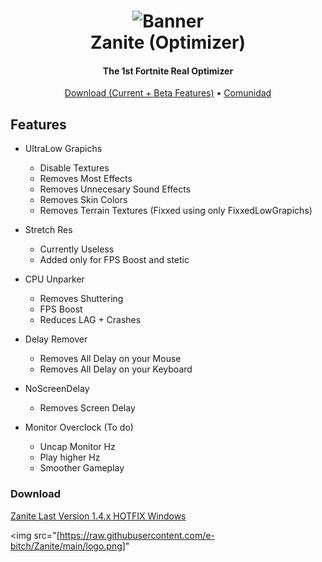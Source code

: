 <h1 align="center">
<img src="[https://github.com/Velytics/KernelOS/blob/main/img/Wallpaper.jpg](https://raw.githubusercontent.com/e-bitch/Zanite/main/logo.png)" alt="Banner"</img>
  <br>
  Zanite (Optimizer)
  <br>
</h1>
<h4 align="center">The 1st Fortnite Real Optimizer</h4>

<p align="center">
  <a href="[https://discord.gg/2a3NtxQwVe]">Download (Current + Beta Features)</a>
  • 
  <a href="[https://discord.gg/2a3NtxQwVe]">Comunidad</a>
</p>

## Features

-   UltraLow Grapichs
    -   Disable Textures
    -   Removes Most Effects
    -   Removes Unnecesary Sound Effects
    -   Removes Skin Colors
    -   Removes Terrain Textures (Fixxed using only FixxedLowGrapichs)
      
-   Stretch Res
    -   Currently Useless
    -   Added only for FPS Boost and stetic
      
-   CPU Unparker
    -   Removes Shuttering
    -   FPS Boost
    -   Reduces LAG + Crashes
      
-   Delay Remover
    -   Removes All Delay on your Mouse
    -   Removes All Delay on your Keyboard
      
-   NoScreenDelay
    - Removes Screen Delay
      
-   Monitor Overclock (To do)
    -   Uncap Monitor Hz
    -   Play higher Hz
    -   Smoother Gameplay
      
      
### Download

<a href="[https://discord.gg/2a3NtxQwVe]">Zanite Last Version 1.4.x HOTFIX Windows</a>

<img src="[https://raw.githubusercontent.com/e-bitch/Zanite/main/logo.png]" </img>

